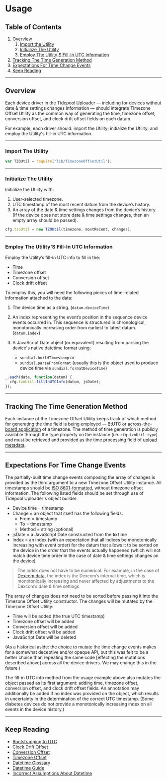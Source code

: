 # Usage

## Table of Contents

1. [Overview](#overview)
    1. [Import the Utility](#import-the-utility)
    2. [Initialize The Utility](#initialize-the-utility)
    3. [Employ The Utility'S Fill-In UTC Information](#employ-the-utilitys-fill-in-utc-information)
2. [Tracking The Time Generation Method](#tracking-the-time-generation-method)
3. [Expectations For Time Change Events](#expectations-for-time-change-events)
4. [Keep Reading](#keep-reading)

---

## Overview

Each device driver in the Tidepool Uploader — including for devices without date & time settings changes information — should integrate Timezone Offset Utility as the common way of generating the time, timezone offset, conversion offset, and clock drift offset fields on each datum.

For example, each driver should: import the Utility; initialize the Utility; and employ the Utility's fill-in UTC information.

---

### Import The Utility

```javascript
var TZOUtil = require('lib/TimezoneOffsetUtil');
```

---

### Initialize The Utility

Initialize the Utility with:

1. User-selected timezone.
2. UTC timestamp of the most recent datum from the device’s history.
3. An array of the date & time settings changes from the device’s history. (If the device does not store date & time settings changes, then an empty array should be passed).

```javascript
cfg.tzoUtil = new TZOUtil(timezone, mostRecent, changes);
```

---

### Employ The Utility'S Fill-In UTC Information

Employ the Utility’s fill-in UTC info to fill in the:

* Time
* Timezone offset
* Conversion offset
* Clock drift offset

To employ this, you will need the following pieces of time-related information attached to the data:

1. The device time as a string.
(`datum.deviceTime`)

2. An index representing the event’s position in the sequence device events occurred in. This sequence is structured in chronological, monotonically increasing order from earliest to latest datum.
(`datum.index`)

3. A JavaScript Date object (or equivalent) resulting from parsing the device's native datetime format using:
    * `sundial.buildTimestamp` or
    * `sundial.parseFromFormat` (usually this is the object used to produce device time via `sundial.formatDeviceTime`)

```javascript
_.each(data, function(datum) {
  cfg.tzoUtil.fillInUTCInfo(datum, jsDate);
});
```

---

## Tracking The Time Generation Method

Each instance of the Timezone Offset Utility keeps track of which method for generating the time field is being employed — BtUTC or [across-the-board application](../btutc.md#acrosstheboard-timezone-default) of a timezone. The method of time generation is publicly available through the type property on the instance (i.e. `cfg.tzoUtil.type`) and must be retrieved and provided as the time processing field of [upload metadata](../../device-data/data-types/pump-settings/upload.md).

---

## Expectations For Time Change Events

The partially-built time change events composing the array of changes is provided as the third argument to a new Timezone Offset Utility instance. All timestamps should be [ISO 8601-formatted](../glossary.md#iso-8601), without timezone offset information. The following listed fields should be set through use of Tidepool Uploader's object builder:

* Device time = timestamp
* Change = an object that itself has the following fields:
  * From = timestamp
  * To = timestamp
  * Method = string (optional)
* jsDate = a JavaScript Date constructed from the **to** time
* Index = an index (with an expectation that all indices be monotonically increasing with event order) for the datum that allows it to be sorted on the device in the order that the events actually happened (which will not match device time order in the case of date & time settings changes on the device)

<!-- theme: info -->

> The index does not have to be numerical. For example, in the case of [Dexcom data](../../device-data/data-types/cgm-settings.md), the index is the Dexcom’s internal time, which is monotonically increasing and never affected by adjustments to the Dexcom’s date & time settings.

The array of changes does not need to be sorted before passing it into the Timezone Offset Utility constructor. The changes will be mutated by the Timezone Offset Utility:

* Time will be added (the true UTC timestamp)
* Timezone offset will be added
* Conversion offset will be added
* Clock drift offset will be added
* JavaScript Date will be deleted

(As a historical aside: the choice to mutate the time change events makes for a somewhat deceptive and/or opaque API, but this was felt to be a better choice than repeating the same code [effecting the mutations described above] across all the device drivers. We may change this in the future.)

The fill-in UTC info method from the usage example above also mutates the object passed as its first argument: adding time, timezone offset, conversion offset, and clock drift offset fields. An annotation may additionally be added if no index was provided on the object, which results in uncertainty in the determination of the correct UTC timestamp. (Some diabetes devices do not provide a monotonically increasing index on all events in the device history.)

---

## Keep Reading

* [Bootstrapping to UTC](../btutc.md)
* [Clock Drift Offset](./clock-drift.md)
* [Conversion Offset](./conversion.md)
* [Timezone Offset](./timezone.md)
* [Datetime Glossary](../glossary.md)
* [Datetime Guide](../../datetime.md)
* [Incorrect Assumptions About Datetime](../assumptions.md)
